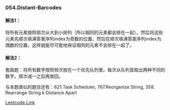 ### 054.Distant-Barcodes

#### 解法1：
将所有元素按照频次从大到小排列（所以相同的元素都会排在一起）。然后将这些元素先顺次填满答案序列index为奇数的位置，然后在顺次填满答案序列index为偶数的位置。这样就能尽可能地保证相同的元素不会排在一起了。

#### 解法2：
套路题：将所有数字按照频次放在一个优先队列里。每次从队列首取出两种不同的数字。频次减一之后再放回。

与本题类似的题目还有：621.Task Scheduler, 767.Reorganize String, 358. Rearrange String k Distance Apart

[Leetcode Link](https://leetcode.com/problems/distant-barcodes)
